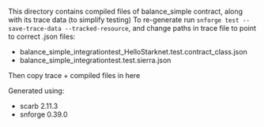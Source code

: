 This directory contains compiled files of balance_simple contract, along with its trace data (to simplify testing)
To re-generate run `snforge test --save-trace-data --tracked-resource`, and change paths in trace file to point to correct .json files:
- balance_simple_integrationtest_HelloStarknet.test.contract_class.json
- balance_simple_integrationtest.test.sierra.json

Then copy trace + compiled files in here

Generated using:
- scarb 2.11.3
- snforge 0.39.0
